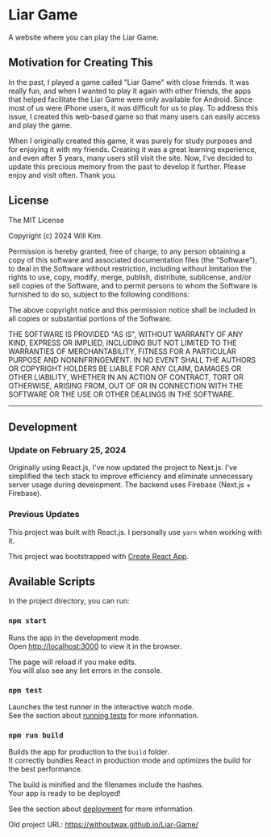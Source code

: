 # Liar Game

A website where you can play the Liar Game.

## Motivation for Creating This

In the past, I played a game called "Liar Game" with close friends. It was really fun, and when I wanted to play it again with other friends, the apps that helped facilitate the Liar Game were only available for Android. Since most of us were iPhone users, it was difficult for us to play. To address this issue, I created this web-based game so that many users can easily access and play the game.

When I originally created this game, it was purely for study purposes and for enjoying it with my friends. Creating it was a great learning experience, and even after 5 years, many users still visit the site. Now, I've decided to update this precious memory from the past to develop it further. Please enjoy and visit often. Thank you.

## License

The MIT License

Copyright (c) 2024 Will Kim.

Permission is hereby granted, free of charge, to any person obtaining a copy
of this software and associated documentation files (the "Software"), to deal
in the Software without restriction, including without limitation the rights
to use, copy, modify, merge, publish, distribute, sublicense, and/or sell
copies of the Software, and to permit persons to whom the Software is
furnished to do so, subject to the following conditions:

The above copyright notice and this permission notice shall be included in
all copies or substantial portions of the Software.

THE SOFTWARE IS PROVIDED "AS IS", WITHOUT WARRANTY OF ANY KIND, EXPRESS OR
IMPLIED, INCLUDING BUT NOT LIMITED TO THE WARRANTIES OF MERCHANTABILITY,
FITNESS FOR A PARTICULAR PURPOSE AND NONINFRINGEMENT. IN NO EVENT SHALL THE
AUTHORS OR COPYRIGHT HOLDERS BE LIABLE FOR ANY CLAIM, DAMAGES OR OTHER
LIABILITY, WHETHER IN AN ACTION OF CONTRACT, TORT OR OTHERWISE, ARISING FROM,
OUT OF OR IN CONNECTION WITH THE SOFTWARE OR THE USE OR OTHER DEALINGS IN
THE SOFTWARE.

---

## Development

### Update on February 25, 2024

Originally using React.js, I've now updated the project to Next.js. I've simplified the tech stack to improve efficiency and eliminate unnecessary server usage during development. The backend uses Firebase (Next.js + Firebase).

### Previous Updates

This project was built with React.js. I personally use `yarn` when working with it.

This project was bootstrapped with [Create React App](https://github.com/facebook/create-react-app).

## Available Scripts

In the project directory, you can run:

### `npm start`

Runs the app in the development mode.  
Open [http://localhost:3000](http://localhost:3000) to view it in the browser.

The page will reload if you make edits.  
You will also see any lint errors in the console.

### `npm test`

Launches the test runner in the interactive watch mode.  
See the section about [running tests](https://facebook.github.io/create-react-app/docs/running-tests) for more information.

### `npm run build`

Builds the app for production to the `build` folder.  
It correctly bundles React in production mode and optimizes the build for the best performance.

The build is minified and the filenames include the hashes.  
Your app is ready to be deployed!

See the section about [deployment](https://facebook.github.io/create-react-app/docs/deployment) for more information.

Old project URL: https://withoutwax.github.io/Liar-Game/
